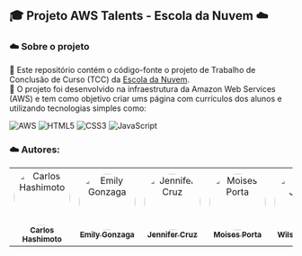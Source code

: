 ## 🎓 Projeto AWS Talents - Escola da Nuvem ☁️
### ☁️ Sobre o projeto
🧡 Este repositório contém o código-fonte o projeto de Trabalho de Conclusão de Curso (TCC) da [Escola da Nuvem](https://escoladanuvem.org/). <br /> 🧡 O projeto foi desenvolvido na infraestrutura da Amazon Web Services (AWS) e tem como objetivo criar ums página com currículos dos alunos e utilizando tecnologias simples como:<br />

![AWS](https://img.shields.io/badge/AWS-%23FF9900.svg?style=for-the-badge&logo=amazon-aws&logoColor=white)  ![HTML5](https://img.shields.io/badge/html5-%23E34F26.svg?style=for-the-badge&logo=html5&logoColor=white) ![CSS3](https://img.shields.io/badge/css3-%231572B6.svg?style=for-the-badge&logo=css3&logoColor=white) ![JavaScript](https://img.shields.io/badge/JavaScript-F7DF1E?style=for-the-badge&logo=javascript&logoColor=black)


### ☁️ Autores: 
<table align="center">
<tr>
<td align="center"><a href="https://github.com/YuichiYH"><img style="border-radius: 50%;" src="https://github.com/YuichiYH.png" width="100px;" alt="Carlos Hashimoto"/><br /><sub><b>Carlos Hashimoto </b></sub></a><br/></td>
<td align="center"><a href="https://github.com/videodegatinho"><img style="border-radius: 50%;" src="https://github.com/videodegatinho.png" width="100px;" alt="Emily Gonzaga"/><br /><sub><b>Emily Gonzaga </b></sub></a><br/></td> 
<td align="center"><a href="https://github.com/jennifer-cruz"><img style="border-radius: 50%;" src="https://github.com/jennifer-cruz.png" width="100px;" alt="Jennifer Cruz"/><br /><sub><b>Jennifer Cruz</b></sub></a><br/></td> 
<td align="center"><a href="https://www.linkedin.com/in/mois%C3%A9s-porta-46125b49"><img style="border-radius: 50%;" src="https://www.linkedin.com/in/mois%C3%A9s-porta-46125b49.png" width="100px;" alt="Moises Porta"/><br /><sub><b>Moises Porta</b></sub></a><br/></td> 
<td align="center"><a href="https://github.com/wilsonjunior1307"><img style="border-radius: 50%;" src="https://github.com/wilsonjunior1307.png" width="100px;" alt="Wilson Júnior"/><br /><sub><b>Wilson Júnior</b></sub></a><br/></td>
</table>
